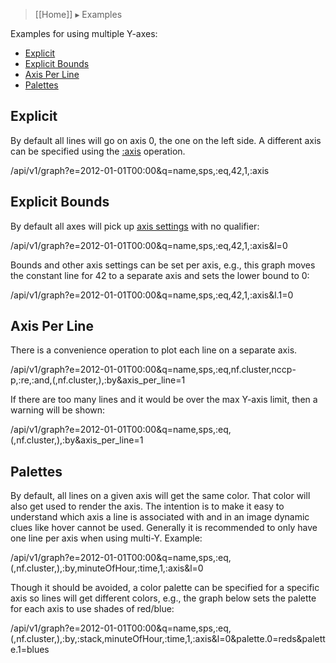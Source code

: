 > [[Home]] ▸ Examples

Examples for using multiple Y-axes:

* [Explicit](#explicit)
* [Explicit Bounds](#explicit-bounds)
* [Axis Per Line](#axis-per-line)
* [Palettes](#palettes)

## Explicit

By default all lines will go on axis 0, the one on the left side. A different axis can be
specified using the [:axis](style-axis) operation.

/api/v1/graph?e=2012-01-01T00:00&q=name,sps,:eq,42,1,:axis

## Explicit Bounds

By default all axes will pick up [axis settings](Graph#y-axis) with no qualifier:

/api/v1/graph?e=2012-01-01T00:00&q=name,sps,:eq,42,1,:axis&l=0

Bounds and other axis settings can be set per axis, e.g., this graph moves the constant line for
42 to a separate axis and sets the lower bound to 0:

/api/v1/graph?e=2012-01-01T00:00&q=name,sps,:eq,42,1,:axis&l.1=0

## Axis Per Line

There is a convenience operation to plot each line on a separate axis.

/api/v1/graph?e=2012-01-01T00:00&q=name,sps,:eq,nf.cluster,nccp-p,:re,:and,(,nf.cluster,),:by&axis_per_line=1

If there are too many lines and it would be over the max Y-axis limit, then a warning will be shown:

/api/v1/graph?e=2012-01-01T00:00&q=name,sps,:eq,(,nf.cluster,),:by&axis_per_line=1

## Palettes

By default, all lines on a given axis will get the same color. That color will also get used to
render the axis. The intention is to make it easy to understand which axis a line is associated
with and in an image dynamic clues like hover cannot be used. Generally it is recommended to
only have one line per axis when using multi-Y. Example:

/api/v1/graph?e=2012-01-01T00:00&q=name,sps,:eq,(,nf.cluster,),:by,minuteOfHour,:time,1,:axis&l=0

Though it should be avoided, a color palette can be specified for a specific axis so lines will
get different colors, e.g., the graph below sets the palette for each axis to use shades of
red/blue:

/api/v1/graph?e=2012-01-01T00:00&q=name,sps,:eq,(,nf.cluster,),:by,:stack,minuteOfHour,:time,1,:axis&l=0&palette.0=reds&palette.1=blues
